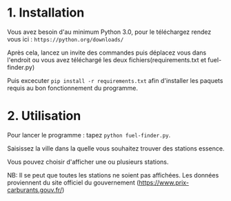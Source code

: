 <h1>1. Installation</h1>

Vous avez besoin d'au minimum Python 3.0, pour le téléchargez rendez vous ici : `https://python.org/downloads/`

Après cela, lancez un invite des commandes puis déplacez vous dans l'endroit ou vous avez téléchargé les deux fichiers(requirements.txt et fuel-finder.py)

Puis excecuter `pip install -r requirements.txt` afin d'installer les paquets requis au bon fonctionnement du programme.

<h1>2. Utilisation</h1>

Pour lancer le programme : tapez `python fuel-finder.py`.

Saisissez la ville dans la quelle vous souhaitez trouver des stations essence.

Vous pouvez choisir d'afficher une ou plusieurs stations.


NB: Il se peut que toutes les stations ne soient pas affichées. Les données proviennent du site officiel du gouvernement (https://www.prix-carburants.gouv.fr/)


